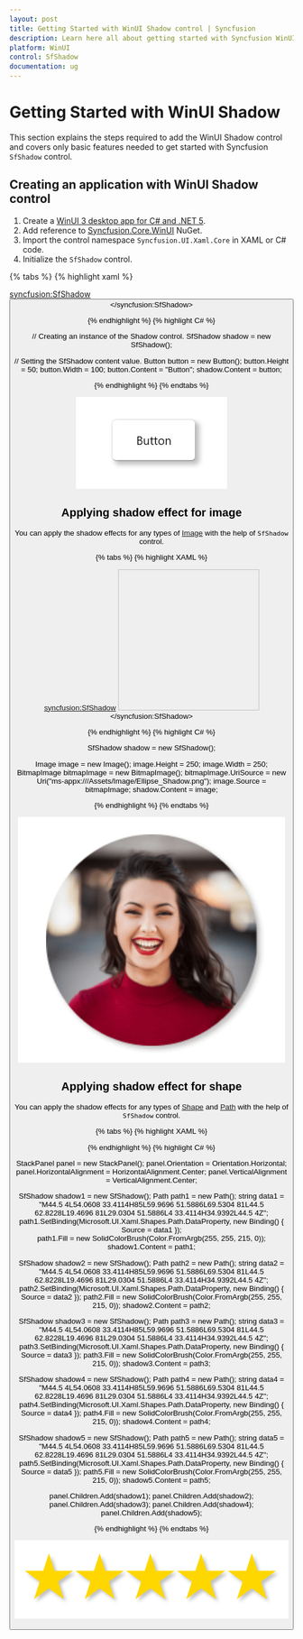 ```yaml
---
layout: post
title: Getting Started with WinUI Shadow control | Syncfusion
description: Learn here all about getting started with Syncfusion WinUI Shadow(SfShadow) control, its elements, and more.
platform: WinUI
control: SfShadow
documentation: ug
---
```


# Getting Started with WinUI Shadow

This section explains the steps required to add the WinUI Shadow control and covers only basic features needed to get started with Syncfusion `SfShadow` control.

## Creating an application with WinUI Shadow control

1. Create a [WinUI 3 desktop app for C# and .NET 5](https://docs.microsoft.com/en-us/windows/apps/winui/winui3/get-started-winui3-for-desktop).
2. Add reference to [Syncfusion.Core.WinUI](https://www.nuget.org/packages/Syncfusion.Core.WinUI) NuGet. 
3. Import the control namespace `Syncfusion.UI.Xaml.Core` in XAML or C# code.
4. Initialize the `SfShadow` control.

{% tabs %}
{% highlight xaml %}

<Page
    x:Class="GettingStarted.MainPage"
    xmlns="http://schemas.microsoft.com/winfx/2006/xaml/presentation"
    xmlns:x="http://schemas.microsoft.com/winfx/2006/xaml"
    xmlns:local="using:GettingStarted"
    xmlns:d="http://schemas.microsoft.com/expression/blend/2008"
    xmlns:mc="http://schemas.openxmlformats.org/markup-compatibility/2006"
    xmlns:syncfusion="using:Syncfusion.UI.Xaml.Core"
    mc:Ignorable="d"
    Background="{ThemeResource ApplicationPageBackgroundThemeBrush}">
    <Grid>
      <syncfusion:SfShadow>
         <Button Height="50" width="100" Content="Button"/>
      </syncfusion:SfShadow>
    </Grid>
</Page>

{% endhighlight %}
{% highlight C# %}

   // Creating an instance of the Shadow control.
   SfShadow shadow = new SfShadow();

   // Setting the SfShadow content value.
   Button button = new Button();
   button.Height = 50;
   button.Width = 100;
   button.Content = "Button";
   shadow.Content = button;

{% endhighlight %}
{% endtabs %}

![Shadow effect for button in WinUI](Shadow_images/winui_shadow_button.png)

## Applying shadow effect for image

You can apply the shadow effects for any types of [Image](https://docs.microsoft.com/en-us/windows/windows-app-sdk/api/winrt/microsoft.ui.xaml.controls.image) with the help of `SfShadow` control.

{% tabs %}
{% highlight XAML %}

<syncfusion:SfShadow>
   <Image Height="250" Width="250" Source="/Assets/Shadow/Ellipse_Shadow.png"/>
</syncfusion:SfShadow>

{% endhighlight %}
{% highlight C# %}

   SfShadow shadow = new SfShadow();

   Image image = new Image();
   image.Height = 250;
   image.Width = 250;
   BitmapImage bitmapImage = new BitmapImage();
   bitmapImage.UriSource = new Uri("ms-appx:///Assets/Image/Ellipse_Shadow.png");
   image.Source = bitmapImage;
   shadow.Content = image;

{% endhighlight %}
{% endtabs %}

![Shadow effect for image in WinUI](Shadow_images/winui_shadow_image.png)

## Applying shadow effect for shape 

You can apply the shadow effects for any types of [Shape](https://docs.microsoft.com/en-us/windows/windows-app-sdk/api/winrt/microsoft.ui.xaml.shapes.shape) and [Path](https://docs.microsoft.com/en-us/windows/windows-app-sdk/api/winrt/microsoft.ui.xaml.shapes.path) with the help of `SfShadow` control.

{% tabs %}
{% highlight XAML %}

   <StackPanel Orientation="Horizontal">
       <syncfusion:SfShadow>
          <Path Data="M44.5 4L54.0608 33.4114H85L59.9696 51.5886L69.5304 81L44.5 62.8228L19.4696 81L29.0304 51.5886L4 33.4114H34.9392L44.5 4Z" Fill="#FFD700"/>  
       </syncfusion:SfShadow>
       <syncfusion:SfShadow>
          <Path Data="M44.5 4L54.0608 33.4114H85L59.9696 51.5886L69.5304 81L44.5 62.8228L19.4696 81L29.0304 51.5886L4 33.4114H34.9392L44.5 4Z" Fill="#FFD700"/>  
       </syncfusion:SfShadow>
       <syncfusion:SfShadow>
          <Path Data="M44.5 4L54.0608 33.4114H85L59.9696 51.5886L69.5304 81L44.5 62.8228L19.4696 81L29.0304 51.5886L4 33.4114H34.9392L44.5 4Z" Fill="#FFD700"/>  
       </syncfusion:SfShadow>
       <syncfusion:SfShadow>
          <Path Data="M44.5 4L54.0608 33.4114H85L59.9696 51.5886L69.5304 81L44.5 62.8228L19.4696 81L29.0304 51.5886L4 33.4114H34.9392L44.5 4Z" Fill="#FFD700"/>  
       </syncfusion:SfShadow>
       <syncfusion:SfShadow>
          <Path Data="M44.5 4L54.0608 33.4114H85L59.9696 51.5886L69.5304 81L44.5 62.8228L19.4696 81L29.0304 51.5886L4 33.4114H34.9392L44.5 4Z" Fill="#FFD700"/>  
       </syncfusion:SfShadow>
   </StackPanel>

{% endhighlight %}
{% highlight C# %}

   StackPanel panel = new StackPanel();
   panel.Orientation = Orientation.Horizontal;
   panel.HorizontalAlignment = HorizontalAlignment.Center;
   panel.VerticalAlignment = VerticalAlignment.Center;

   SfShadow shadow1 = new SfShadow();
   Path path1 = new Path();
   string data1 = "M44.5 4L54.0608 33.4114H85L59.9696 51.5886L69.5304 81L44.5 62.8228L19.4696 81L29.0304 51.5886L4 33.4114H34.9392L44.5 4Z";
   path1.SetBinding(Microsoft.UI.Xaml.Shapes.Path.DataProperty, new Binding() { Source = data1 });    
   path1.Fill = new SolidColorBrush(Color.FromArgb(255, 255, 215, 0));
   shadow1.Content = path1;
           
   SfShadow shadow2 = new SfShadow();
   Path path2 = new Path();
   string data2 = "M44.5 4L54.0608 33.4114H85L59.9696 51.5886L69.5304 81L44.5 62.8228L19.4696 81L29.0304 51.5886L4 33.4114H34.9392L44.5 4Z";
   path2.SetBinding(Microsoft.UI.Xaml.Shapes.Path.DataProperty, new Binding() { Source = data2 });
   path2.Fill = new SolidColorBrush(Color.FromArgb(255, 255, 215, 0));
   shadow2.Content = path2;
          
   SfShadow shadow3 = new SfShadow();
   Path path3 = new Path();
   string data3 = "M44.5 4L54.0608 33.4114H85L59.9696 51.5886L69.5304 81L44.5 62.8228L19.4696 81L29.0304 51.5886L4 33.4114H34.9392L44.5 4Z";
   path3.SetBinding(Microsoft.UI.Xaml.Shapes.Path.DataProperty, new Binding() { Source = data3 });
   path3.Fill = new SolidColorBrush(Color.FromArgb(255, 255, 215, 0));
   shadow3.Content = path3;
           
   SfShadow shadow4 = new SfShadow();
   Path path4 = new Path();
   string data4 = "M44.5 4L54.0608 33.4114H85L59.9696 51.5886L69.5304 81L44.5 62.8228L19.4696 81L29.0304 51.5886L4 33.4114H34.9392L44.5 4Z";
   path4.SetBinding(Microsoft.UI.Xaml.Shapes.Path.DataProperty, new Binding() { Source = data4 });
   path4.Fill = new SolidColorBrush(Color.FromArgb(255, 255, 215, 0));
   shadow4.Content = path4;
          
   SfShadow shadow5 = new SfShadow();
   Path path5 = new Path();
   string data5 = "M44.5 4L54.0608 33.4114H85L59.9696 51.5886L69.5304 81L44.5 62.8228L19.4696 81L29.0304 51.5886L4 33.4114H34.9392L44.5 4Z";
   path5.SetBinding(Microsoft.UI.Xaml.Shapes.Path.DataProperty, new Binding() { Source = data5 });
   path5.Fill = new SolidColorBrush(Color.FromArgb(255, 255, 215, 0));
   shadow5.Content = path5;
            
   panel.Children.Add(shadow1);
   panel.Children.Add(shadow2);
   panel.Children.Add(shadow3);
   panel.Children.Add(shadow4);
   panel.Children.Add(shadow5);
   
{% endhighlight %}
{% endtabs %}

![Shadow effect for shape in WinUI](Shadow_images/winui_shadow_star.png)
